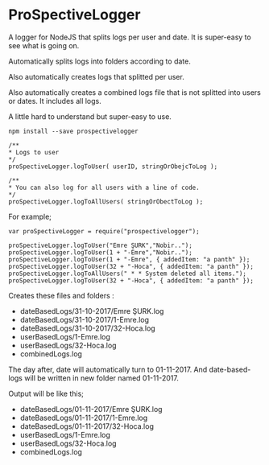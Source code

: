 # ProSpectiveLogger
A logger for NodeJS that splits logs per user and date. It is super-easy to see what is going on.

Automatically splits logs into folders according to date.

Also automatically creates logs that splitted per user.

Also automatically creates a combined logs file that is not splitted into users or dates. It includes all logs.

A little hard to understand but super-easy to use.

```
npm install --save prospectivelogger
```

```
/**
* Logs to user
*/
proSpectiveLogger.logToUser( userID, stringOrObejcToLog );
```


```
/**
* You can also log for all users with a line of code.
*/
proSpectiveLogger.logToAllUsers( stringOrObectToLog );
```

For example;

```
var proSpectiveLogger = require("prospectivelogger");

proSpectiveLogger.logToUser("Emre ŞURK","Nobir..");
proSpectiveLogger.logToUser(1 + "-Emre","Nobir..");
proSpectiveLogger.logToUser(1 + "-Emre", { addedItem: "a panth" });
proSpectiveLogger.logToUser(32 + "-Hoca", { addedItem: "a panth" });
proSpectiveLogger.logToAllUsers(" * * System deleted all items.");
proSpectiveLogger.logToUser(32 + "-Hoca", { addedItem: "a panth" });
```
Creates these files and folders : 

- dateBasedLogs/31-10-2017/Emre ŞURK.log
- dateBasedLogs/31-10-2017/1-Emre.log
- dateBasedLogs/31-10-2017/32-Hoca.log
- userBasedLogs/1-Emre.log
- userBasedLogs/32-Hoca.log
- combinedLogs.log

The day after, date will automatically turn to 01-11-2017. And date-based-logs will be written in new folder named 01-11-2017.

Output will be like this;

- dateBasedLogs/01-11-2017/Emre ŞURK.log
- dateBasedLogs/01-11-2017/1-Emre.log 
- dateBasedLogs/01-11-2017/32-Hoca.log
- userBasedLogs/1-Emre.log
- userBasedLogs/32-Hoca.log
- combinedLogs.log

